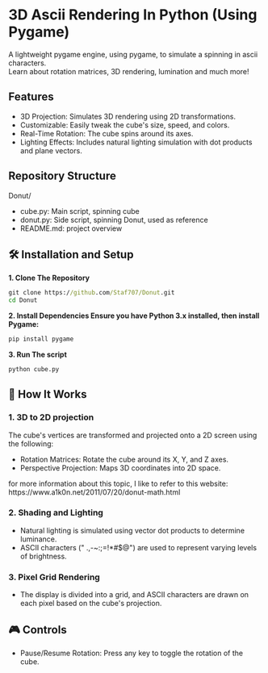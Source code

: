 <h1>3D Ascii Rendering In Python (Using Pygame)</h1>
A lightweight pygame engine, using pygame, to simulate a spinning in ascii characters.<br>
Learn about rotation matrices, 3D rendering, lumination and much more!
<h2>Features</h2>
<ul>
  <li>3D Projection: Simulates 3D rendering using 2D transformations.</li>
  <li>Customizable: Easily tweak the cube's size, speed, and colors.</li>
  <li>Real-Time Rotation: The cube spins around its axes.</li>
  <li>Lighting Effects: Includes natural lighting simulation with dot products and plane vectors.</li>
</ul>
<h2> Repository Structure</h2>
Donut/<br>
<ul>
  <li>cube.py: Main script, spinning cube</li>
  <li>donut.py: Side script, spinning Donut, used as reference</li>
  <li>README.md: project overview</li>
</ul>


<h2>🛠️ Installation and Setup</h2>
<b>1. Clone The Repository</b>

```cmd
git clone https://github.com/Staf707/Donut.git
cd Donut
```
<b>2. Install Dependencies Ensure you have Python 3.x installed, then install Pygame:</b>
```cmd
pip install pygame
```
<b>3. Run The script</b>
```cmd
python cube.py
```

<h2>📖 How It Works</h2>
<h3>1. 3D to 2D projection</h3>
The cube's vertices are transformed and projected onto a 2D screen using the following:
<ul>
  <li>Rotation Matrices: Rotate the cube around its X, Y, and Z axes.</li>
  <li>Perspective Projection: Maps 3D coordinates into 2D space.</li>
</ul>
for more information about this topic, I like to refer to this website: https://www.a1k0n.net/2011/07/20/donut-math.html 
<h3>2. Shading and Lighting</h3>
<ul>
  <li>Natural lighting is simulated using vector dot products to determine luminance.</li>
  <li>ASCII characters (" .,-~:;=!*#$@") are used to represent varying levels of brightness.</li>
</ul>
<h3>3. Pixel Grid Rendering</h3>
<ul><li>The display is divided into a grid, and ASCII characters are drawn on each pixel based on the cube's projection.</li></ul>


<h2>🎮 Controls</h2>
<ul><li>Pause/Resume Rotation: Press any key to toggle the rotation of the cube.</li></ul>
